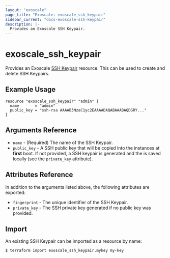 ```yaml
---
layout: "exoscale"
page_title: "Exoscale: exoscale_ssh_keypair"
sidebar_current: "docs-exoscale-ssh-keypair"
description: |-
  Provides an Exoscale SSH Keypair.
---
```


# exoscale\_ssh\_keypair

Provides an Exoscale [SSH Keypair][ssh-keypairs-doc] resource. This can be used to create and delete SSH Keypairs.


## Example Usage

```hcl
resource "exoscale_ssh_keypair" "admin" {
  name       = "admin"
  public_key = "ssh-rsa AAAAB3NzaC1yc2EAAAADAQABAAABAQDGRY..."
}
```


## Arguments Reference

* `name` - (Required) The name of the SSH Keypair.
* `public_key` - A SSH public key that will be copied into the instances at **first** boot. If not provided, a SSH keypair is generated and the is saved locally (see the `private_key` attribute).


## Attributes Reference

In addition to the arguments listed above, the following attributes are exported:

* `fingerprint` - The unique identifier of the SSH Keypair.
* `private_key` - The SSH private key generated if no public key was provided.


## Import

An existing SSH Keypair can be imported as a resource by name:

```console
$ terraform import exoscale_ssh_keypair.mykey my-key
```


[ssh-keypairs-doc]: https://community.exoscale.com/documentation/compute/ssh-keypairs/
